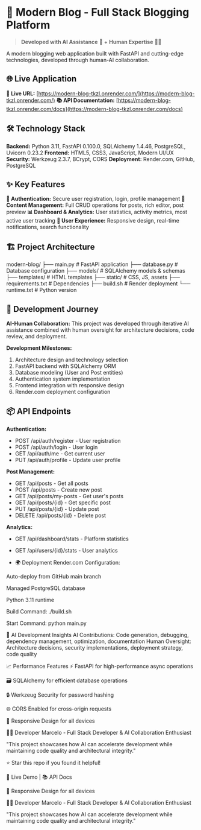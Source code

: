# 🚀 Modern Blog - Full Stack Blogging Platform

> **Developed with AI Assistance** 🤖 + **Human Expertise** 👨‍💻

A modern blogging web application built with FastAPI and cutting-edge technologies, developed through human-AI collaboration.

## 🌐 Live Application
**🔗 Live URL:** [https://modern-blog-tkzl.onrender.com/](https://modern-blog-tkzl.onrender.com/)
**📚 API Documentation:** [https://modern-blog-tkzl.onrender.com/docs](https://modern-blog-tkzl.onrender.com/docs)

## 🛠 Technology Stack
**Backend:** Python 3.11, FastAPI 0.100.0, SQLAlchemy 1.4.46, PostgreSQL, Uvicorn 0.23.2
**Frontend:** HTML5, CSS3, JavaScript, Modern UI/UX
**Security:** Werkzeug 2.3.7, BCrypt, CORS
**Deployment:** Render.com, GitHub, PostgreSQL

## ✨ Key Features
**🔐 Authentication:** Secure user registration, login, profile management
**📝 Content Management:** Full CRUD operations for posts, rich editor, post preview
**📊 Dashboard & Analytics:** User statistics, activity metrics, most active user tracking
**🎨 User Experience:** Responsive design, real-time notifications, search functionality

## 🏗 Project Architecture

modern-blog/
├── main.py # FastAPI application
├── database.py # Database configuration
├── models/ # SQLAlchemy models & schemas
├── templates/ # HTML templates
├── static/ # CSS, JS, assets
├── requirements.txt # Dependencies
├── build.sh # Render deployment
└── runtime.txt # Python version


## 🚀 Development Journey
**AI-Human Collaboration:** This project was developed through iterative AI assistance combined with human oversight for architecture decisions, code review, and deployment.

**Development Milestones:**
1. Architecture design and technology selection
2. FastAPI backend with SQLAlchemy ORM
3. Database modeling (User and Post entities)
4. Authentication system implementation
5. Frontend integration with responsive design
6. Render.com deployment configuration

## 📦 API Endpoints
**Authentication:**
- POST /api/auth/register - User registration
- POST /api/auth/login - User login
- GET /api/auth/me - Get current user
- PUT /api/auth/profile - Update user profile

**Post Management:**
- GET /api/posts - Get all posts
- POST /api/posts - Create new post
- GET /api/posts/my-posts - Get user's posts
- GET /api/posts/{id} - Get specific post
- PUT /api/posts/{id} - Update post
- DELETE /api/posts/{id} - Delete post

**Analytics:**
- GET /api/dashboard/stats - Platform statistics
- GET /api/users/{id}/stats - User analytics

- 🌍 Deployment
Render.com Configuration:

Auto-deploy from GitHub main branch

Managed PostgreSQL database

Python 3.11 runtime

Build Command: ./build.sh

Start Command: python main.py

🤖 AI Development Insights
AI Contributions: Code generation, debugging, dependency management, optimization, documentation
Human Oversight: Architecture decisions, security implementations, deployment strategy, code quality

📈 Performance Features
⚡ FastAPI for high-performance async operations

🗃️ SQLAlchemy for efficient database operations

🔒 Werkzeug Security for password hashing

🌐 CORS Enabled for cross-origin requests

📱 Responsive Design for all devices

👨‍💻 Developer
Marcelo - Full Stack Developer & AI Collaboration Enthusiast

"This project showcases how AI can accelerate development while maintaining code quality and architectural integrity."

⭐ Star this repo if you found it helpful!

🚀 Live Demo | 📚 API Docs

📱 Responsive Design for all devices

👨‍💻 Developer
Marcelo - Full Stack Developer & AI Collaboration Enthusiast

"This project showcases how AI can accelerate development while maintaining code quality and architectural integrity."
